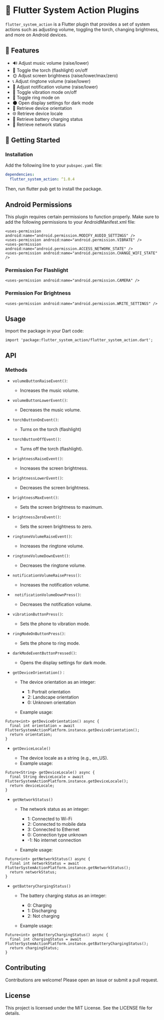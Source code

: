 # 📱 Flutter System Action Plugins

`flutter_system_action` is a Flutter plugin that provides a set of system actions such as adjusting
volume, toggling the torch, changing brightness, and more on Android devices.

## 🌟 Features

- 🔊 Adjust music volume (raise/lower)
- 🔦 Toggle the torch (flashlight) on/off
- 🌞 Adjust screen brightness (raise/lower/max/zero)
- 📞 Adjust ringtone volume (raise/lower)
- 🔔 Adjust notification volume (raise/lower)
- 📳 Toggle vibration mode on/off
- 📳 Toggle ring mode on
- 🌑 Open display settings for dark mode
- 📶 Retrieve device orientation
- 🌐 Retrieve device locale
- 🔋 Retrieve battery charging status
- 📡 Retrieve network status

## 🚀 Getting Started

### Installation

Add the following line to your `pubspec.yaml` file:

```yaml
dependencies:
  flutter_system_action: ^1.0.4
```

Then, run flutter pub get to install the package.

## Android Permissions

This plugin requires certain permissions to function properly. Make sure to add the following
permissions to your AndroidManifest.xml file:

``` 
<uses-permission android:name="android.permission.MODIFY_AUDIO_SETTINGS" />
<uses-permission android:name="android.permission.VIBRATE" />
<uses-permission android:name="android.permission.ACCESS_NETWORK_STATE" />
<uses-permission android:name="android.permission.CHANGE_WIFI_STATE" />
```

### Permission For Flashlight

``` 
<uses-permission android:name="android.permission.CAMERA" />
```

### Permission For Brightness

``` 
<uses-permission android:name="android.permission.WRITE_SETTINGS" />
```

## Usage

Import the package in your Dart code:

```
import 'package:flutter_system_action/flutter_system_action.dart';
```

## API

### Methods

- `volumeButtonRaiseEvent()`:

    - Increases the music volume.
- `volumeButtonLowerEvent()`:

    - Decreases the music volume.
- `torchButtonOnEvent()`:

    - Turns on the torch (flashlight)

- `torchButtonOffEvent()`:

    - Turns off the torch (flashlight).

- `brightnessRaiseEvent()`:

    - Increases the screen brightness.

- `brightnessLowerEvent()`:

    - Decreases the screen brightness.

- `brightnessMaxEvent()`:

    - Sets the screen brightness to maximum.

- `brightnessZeroEvent()`:

    - Sets the screen brightness to zero.

- `ringtoneVolumeRaiseEvent()`:

    - Increases the ringtone volume.

- `ringtoneVolumeDownEvent()`:

    - Decreases the ringtone volume.

- `notificationVolumeRaisePress()`:

    - Increases the notification volume.

- ` notificationVolumeDownPress()`:

    - Decreases the notification volume.

- `vibrationButtonPress()`:

    - Sets the phone to vibration mode.

- `ringModeOnButtonPress()`:

    - Sets the phone to ring mode.

- `darkModeEventButtonPressed()`:

    - Opens the display settings for dark mode.

- `getDeviceOrientation()` :
    - The device orientation as an integer:
        - 1: Portrait orientation
        - 2: Landscape orientation
        - 0: Unknown orientation

    - Example usage:

```
Future<int> getDeviceOrientation() async {
  final int orientation = await FlutterSystemActionPlatform.instance.getDeviceOrientation();
  return orientation;
}

```

- `getDeviceLocale()`

    - The device locale as a string (e.g., en_US).
    - Example usage:

```
Future<String> getDeviceLocale() async {
  final String deviceLocale = await FlutterSystemActionPlatform.instance.getDeviceLocale();
  return deviceLocale;
}

```

- `getNetworkStatus()`

    - The network status as an integer:
        - 1: Connected to Wi-Fi
        - 2: Connected to mobile data
        - 3: Connected to Ethernet
        - 0: Connection type unknown
        - -1: No internet connection

    - Example usage:

```
Future<int> getNetworkStatus() async {
  final int networkStatus = await FlutterSystemActionPlatform.instance.getNetworkStatus();
  return networkStatus;
}

```

- `getBatteryChargingStatus()`

    - The battery charging status as an integer:
        - 0: Charging
        - 1: Discharging
        - 2: Not charging

    - Example usage:

```
Future<int> getBatteryChargingStatus() async {
  final int chargingStatus = await FlutterSystemActionPlatform.instance.getBatteryChargingStatus();
  return chargingStatus;
}

```

## Contributing

Contributions are welcome! Please open an issue or submit a pull request.

## License

This project is licensed under the MIT License. See the LICENSE file for details.